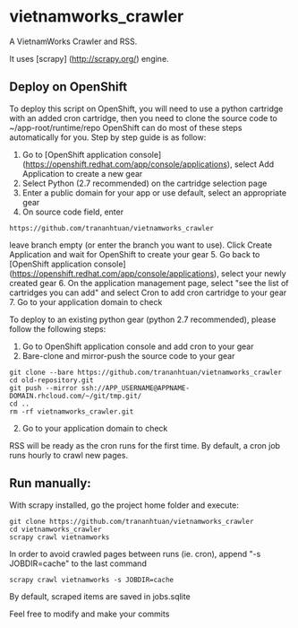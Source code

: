 # vietnamworks_crawler
A VietnamWorks Crawler and RSS.

It uses [scrapy] (http://scrapy.org/) engine.

## Deploy on OpenShift
To deploy this script on OpenShift, you will need to use a python cartridge with an added cron cartridge, then you need to clone the source code to ~/app-root/runtime/repo
OpenShift can do most of these steps automatically for you. Step by step guide is as follow:
1. Go to [OpenShift application console] (https://openshift.redhat.com/app/console/applications), select Add Application to create a new gear
2. Select Python (2.7 recommended) on the cartridge selection page
3. Enter a public domain for your app or use default, select an appropriate gear
4. On source code field, enter 
```
https://github.com/trananhtuan/vietnamworks_crawler
```
leave branch empty (or enter the branch you want to use). Click Create Application and wait for OpenShift to create your gear
5. Go back to [OpenShift application console] (https://openshift.redhat.com/app/console/applications), select your newly created gear
6. On the application management page, select "see the list of cartridges you can add" and select Cron to add cron cartridge to your gear
7. Go to your application domain to check

To deploy to an existing python gear (python 2.7 recommended), please follow the following steps:
1. Go to OpenShift application console and add cron to your gear 
2. Bare-clone and mirror-push the source code to your gear
```
git clone --bare https://github.com/trananhtuan/vietnamworks_crawler
cd old-repository.git
git push --mirror ssh://APP_USERNAME@APPNAME-DOMAIN.rhcloud.com/~/git/tmp.git/
cd ..
rm -rf vietnamworks_crawler.git
```
2. Go to your application domain to check

RSS will be ready as the cron runs for the first time. By default, a cron job runs hourly to crawl new pages.

## Run manually:
With scrapy installed, go the project home folder and execute: 
```
git clone https://github.com/trananhtuan/vietnamworks_crawler
cd vietnamworks_crawler
scrapy crawl vietnamworks
```
In order to avoid crawled pages between runs (ie. cron), append "-s JOBDIR=cache" to the last command
```
scrapy crawl vietnamworks -s JOBDIR=cache
```
By default, scraped items are saved in jobs.sqlite


Feel free to modify and make your commits

